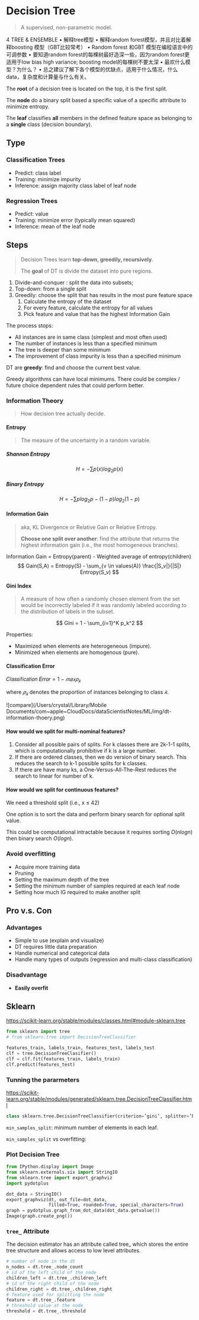 # Decision Tree

> A supervised, non-parametric model.

4 TREE & ENSEMBLE
•        解释tree模型
•        解释random forest模型，并且对比着解释boosting 模型（GBT比较常考）
•        Random forest 和GBT 模型在编程语言中的可调参数
•        要知道random forest的每棵树最好造深一些，因为random forest更适用于low bias high variance; boosting model的每棵树不要太深 
•        最欢什么模型？为什么？
• 总之建议了解下各个模型的优缺点，适用于什么情况，什么data，复杂度和计算量与什么有关。 

The **root** of a decision tree is located on the top, it is the first split.

The **node** do a binary split based a specific value of a specific attribute to minimize entropy.

The **leaf** classifies **all** members in the defined feature space as belonging to a **single** class (decision boundary).

## Type

### Classification Trees

- Predict: class label
- Training: minimize impurity
- Inference: assign majority class label of leaf node

### Regression Trees

- Predict: value
- Training: minimize error (typically mean squared)
- Inference: mean of the leaf node

## Steps

> Decision Trees learn **top-down, greedily, recursively**.
>
> The **goal** of DT is divide the dataset into pure regions.

1. Divide-and-conquer : split the data into subsets;
2. Top-down: from a single split
3. Greedily: choose the split that has results in the most pure feature space
   1. Calculate the entropy of the dataset
   2. For every feature, calculate the entropy for all values
   3. Pick feature and value that has the highest Information Gain

The process stops:

* All instances are in same class (simplest and most often used)
* The number of instances is less than a specified minimum
* The tree is deeper than some minimum
* The improvement of class impurity is less than a specified minimum

DT are **greedy**: find and choose the current best value.

Greedy algorithms can have local minimums. There could be complex / future choice dependent rules that could perform better.

### Information Theory

> How decision tree actually decide.

#### Entropy

> The measure of the uncertainty in a random variable.

##### Shannon Entropy

$$
H=−\sum p(x)log_2 p(x)
$$

##### Binary Entropy

$$
H=−\sum plog_2 p - (1-p)log_2(1-p)
$$

#### Information Gain

> aka, KL Divergence or Relative Gain or Relative Entropy.
>
> **Choose one split over another**: find the attribute that returns the highest information gain (i.e., the most homogeneous branches).

Information Gain = Entropy(parent) - Weighted average of entropy(children)​
$$
Gain(S,A) = Entropy(S) - \sum_{v \in values(A)} \frac{|S_v|}{|S|} Entropy(S_v)
$$

#### Gini Index

> A measure of how often a randomly chosen element from the set would be incorrectly labeled if it was randomly labeled according to the distribution of labels in the subset.

$$
Gini = 1 - \sum_{i=1}^K p_k^2
$$

Properties:

- Maximized when elements are heterogeneous (impure).
- Minimized when elements are homogenous (pure).

#### Classification Error 

$\text{𝐶𝑙𝑎𝑠𝑠𝑖𝑓𝑖𝑐𝑎𝑡𝑖𝑜𝑛 𝐸𝑟𝑟𝑜𝑟}=1−𝑚𝑎𝑥𝑝_𝑘$

where $𝑝_𝑘$ denotes the proportion of instances belonging to class $𝑘$.

![compare](/Users/crystal/Library/Mobile Documents/com~apple~CloudDocs/dataScientistNotes/ML/img/dt-information-thoery.png)

#### How would we split for multi-nominal features?

1. Consider all possible pairs of splits. For k classes there are 2k-1-1 splits, which is computationally prohibitive if k is a large number.
2. If there are ordered classes, then we do version of binary search. This reduces the search to k-1 possible splits for k classes.
3. If there are have many ks, a One-Versus-All-The-Rest reduces the search to linear for number of k.

#### How would we split for continuous features?

We need a threshold split (i.e., x ≤ 42)

One option is to sort the data and perform binary search for optional split value.

This could be computational intractable because it requires sorting $O(nlogn)$ then binary search $O(logn)$.

### Avoid overfitting

* Acquire more training data
* Pruning
* Setting the maximum depth of the tree
* Setting the minimum number of samples required at each leaf node
* Setting how much IG required to make another split

## Pro v.s. Con

### Advantages

- Simple to use (explain and visualize)
- DT requires little data preparation
- Handle numerical and categorical data
- Handle many types of outputs (regression and multi-class classification)

### Disadvantage

- **Easily overfit**

## Sklearn

https://scikit-learn.org/stable/modules/classes.html#module-sklearn.tree

```python
from sklearn import tree
# from sklearn.tree import DecisionTreeClassifier

features_train, labels_train, features_test, labels_test
clf = tree.DecisionTreeClasifier()
clf = clf.fit(features_train, labels_train)
clf.predict(features_test)
```

### Tunning the pararmeters

https://scikit-learn.org/stable/modules/generated/sklearn.tree.DecisionTreeClassifier.html

```python
class sklearn.tree.DecisionTreeClassifier(criterion=’gini’, splitter=’best’, max_depth=None, min_samples_split=2, min_samples_leaf=1, min_weight_fraction_leaf=0.0, max_features=None, random_state=None, max_leaf_nodes=None, min_impurity_decrease=0.0, min_impurity_split=None, class_weight=None, presort=False)
```

`min_samples_split`: minimum number of elements in each leaf.

`min_samples_split` vs overfitting:

### Plot Decision Tree

```python
from IPython.display import Image  
from sklearn.externals.six import StringIO  
from sklearn.tree import export_graphviz
import pydotplus

dot_data = StringIO()
export_graphviz(dt, out_file=dot_data,  
                filled=True, rounded=True, special_characters=True)
graph = pydotplus.graph_from_dot_data(dot_data.getvalue())  
Image(graph.create_png())
```

### `tree_` Attribute

The decision estimator has an attribute called tree_ which stores the entire tree structure and allows access to low level attributes.

```python
# number of node in the dt
n_nodes = dt.tree_.node_count
# id of the left child of the node
children_left = dt.tree_.children_left
# id of the right child of the node
children_right = dt.tree_.children_right
# feature used for splitting the node
feature = dt.tree_.feature
# threshold value at the node
threshold = dt.tree_.threshold
```